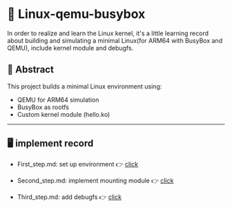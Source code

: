 # 🐧 Linux-qemu-busybox
In order to realize and learn the Linux kernel, it's a little learning record about building and simulating a minimal Linux(for ARM64 with BusyBox and QEMU), include kernel module and debugfs.

## 📁 Abstract

This project builds a minimal Linux environment using:
- QEMU for ARM64 simulation
- BusyBox as rootfs
- Custom kernel module (hello.ko)
---
## 🖥 implement record 

-  First_step.md: set up environment 👉 [click](/First_step.md)

- Second_step.md: implement mounting module 👉 [click](/Second_step.md)

- Third_step.md: add debugfs 👉 [click](/Third_step.md)
